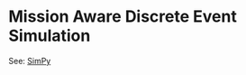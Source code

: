 # Mission Aware Discrete Event Simulation

See: [SimPy](https://simpy.readthedocs.io/en/latest/index.html)
